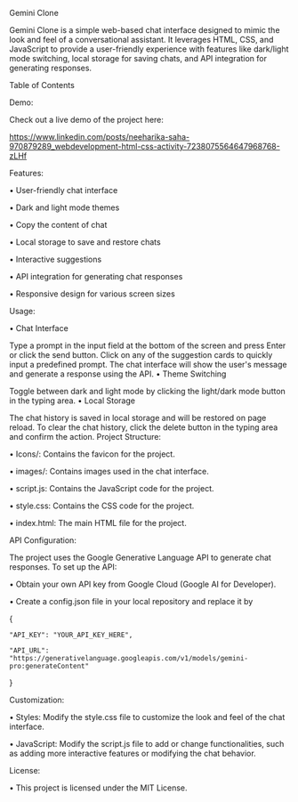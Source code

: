 Gemini Clone

Gemini Clone is a simple web-based chat interface designed to mimic the look and feel of a conversational assistant. It leverages HTML, CSS, and JavaScript to provide a user-friendly experience with features like dark/light mode switching, local storage for saving chats, and API integration for generating responses.

Table of Contents

Demo:

Check out a live demo of the project here:

https://www.linkedin.com/posts/neeharika-saha-970879289_webdevelopment-html-css-activity-7238075564647968768-zLHf


Features:

• User-friendly chat interface

• Dark and light mode themes

• Copy the content of chat

• Local storage to save and restore chats

• Interactive suggestions

• API integration for generating chat responses

• Responsive design for various screen sizes


Usage:

• Chat Interface

Type a prompt in the input field at the bottom of the screen and press Enter or click the send button.
Click on any of the suggestion cards to quickly input a predefined prompt.
The chat interface will show the user's message and generate a response using the API.
• Theme Switching

Toggle between dark and light mode by clicking the light/dark mode button in the typing area.
• Local Storage

The chat history is saved in local storage and will be restored on page reload.
To clear the chat history, click the delete button in the typing area and confirm the action.
Project Structure:

• Icons/: Contains the favicon for the project.

• images/: Contains images used in the chat interface.

• script.js: Contains the JavaScript code for the project.

• style.css: Contains the CSS code for the project.

• index.html: The main HTML file for the project.


API Configuration:

The project uses the Google Generative Language API to generate chat responses. To set up the API:

• Obtain your own API key from Google Cloud (Google AI for Developer).

• Create a config.json file in your local repository and replace it by 

  {
  
    "API_KEY": "YOUR_API_KEY_HERE",
    
    "API_URL": "https://generativelanguage.googleapis.com/v1/models/gemini-pro:generateContent"
    
  }

  
Customization:

• Styles: Modify the style.css file to customize the look and feel of the chat interface.

• JavaScript: Modify the script.js file to add or change functionalities, such as adding more interactive features or modifying the chat behavior.


License:

• This project is licensed under the MIT License.

